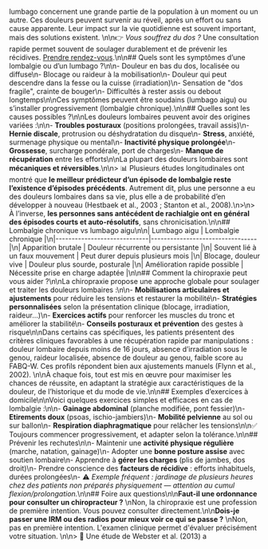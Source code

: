 lumbago concernent une grande partie de la population à un moment ou un autre. Ces douleurs peuvent survenir au réveil, après un effort ou sans cause apparente. Leur impact sur la vie quotidienne est souvent important, mais des solutions existent. \n\n👉 *Vous souffrez du dos ?* Une consultation rapide permet souvent de soulager durablement et de prévenir les récidives. [Prendre rendez-vous](#).\n\n## Quels sont les symptômes d’une lombalgie ou d’un lumbago ?\n\n- Douleur en bas du dos, localisée ou diffuse\n- Blocage ou raideur à la mobilisation\n- Douleur qui peut descendre dans la fesse ou la cuisse (irradiation)\n- Sensation de \"dos fragile\", crainte de bouger\n- Difficultés à rester assis ou debout longtemps\n\nCes symptômes peuvent être soudains (lumbago aigu) ou s’installer progressivement (lombalgie chronique).\n\n## Quelles sont les causes possibles ?\n\nLes douleurs lombaires peuvent avoir des origines variées :\n\n- **Troubles posturaux** (positions prolongées, travail assis)\n- **Hernie discale**, protrusion ou déshydratation du disque\n- **Stress**, anxiété, surmenage physique ou mental\n- **Inactivité physique prolongée**\n- **Grossesse**, surcharge pondérale, port de charges\n- **Manque de récupération** entre les efforts\n\nLa plupart des douleurs lombaires sont **mécaniques et réversibles**.\n\n> 📊 Plusieurs études longitudinales ont montré que **le meilleur prédicteur d’un épisode de lombalgie reste l’existence d’épisodes précédents**. Autrement dit, plus une personne a eu des douleurs lombaires dans sa vie, plus elle a de probabilité d’en développer à nouveau (Hestbaek et al., 2003 ; Stanton et al., 2008).\n>\n> À l’inverse, **les personnes sans antécédent de rachialgie ont en général des épisodes courts et auto-résolutifs**, sans chronicisation.\n\n## Lombalgie chronique vs lumbago aigu\n\n| Lumbago aigu | Lombalgie chronique |\n|-----------------------------|---------------------------------|\n| Apparition brutale | Douleur récurrente ou persistante |\n| Souvent lié à un faux mouvement | Peut durer depuis plusieurs mois |\n| Blocage, douleur vive | Douleur plus sourde, posturale |\n| Amélioration rapide possible | Nécessite prise en charge adaptée |\n\n## Comment la chiropraxie peut vous aider ?\n\nLa chiropraxie propose une approche globale pour soulager et traiter les douleurs lombaires :\n\n- **Mobilisations articulaires et ajustements** pour réduire les tensions et restaurer la mobilité\n- **Stratégies personnalisées** selon la présentation clinique (blocage, irradiation, raideur...)\n- **Exercices actifs** pour renforcer les muscles du tronc et améliorer la stabilité\n- **Conseils posturaux et prévention** des gestes à risque\n\nDans certains cas spécifiques, les patients présentent des critères cliniques favorables à une récupération rapide par manipulations : douleur lombaire depuis moins de 16 jours, absence d’irradiation sous le genou, raideur localisée, absence de douleur au genou, faible score au FABQ-W. Ces profils répondent bien aux ajustements manuels (Flynn et al., 2002). \n\nÀ chaque fois, tout est mis en œuvre pour maximiser les chances de réussite, en adaptant la stratégie aux caractéristiques de la douleur, de l’historique et du mode de vie.\n\n## Exemples d’exercices à domicile\n\nVoici quelques exercices simples et efficaces en cas de lombalgie :\n\n- **Gainage abdominal** (planche modifiée, pont fessier)\n- **Etirements doux** (psoas, ischio-jambiers)\n- **Mobilité pelvienne** au sol ou sur ballon\n- **Respiration diaphragmatique** pour relâcher les tensions\n\n✅ Toujours commencer progressivement, et adapter selon la tolérance.\n\n## Prévenir les rechutes\n\n- Maintenir une **activité physique régulière** (marche, natation, gainage)\n- Adopter une **bonne posture assise** avec soutien lombaire\n- Apprendre à **gérer les charges** (plis de jambes, dos droit)\n- Prendre conscience des **facteurs de récidive** : efforts inhabituels, durées prolongées\n- ⚠️ *Exemple fréquent : jardinage de plusieurs heures chez des patients non préparés physiquement — attention au cumul flexion/prolongation.*\n\n## Foire aux questions\n\n**Faut-il une ordonnance pour consulter un chiropracteur ?** \nNon, la chiropraxie est une profession de première intention. Vous pouvez consulter directement.\n\n**Dois-je passer une IRM ou des radios pour mieux voir ce qui se passe ?** \nNon, pas en première intention. L'examen clinique permet d'évaluer précisément votre situation. \n\n> 🧠 Une étude de Webster et al. (2013) a